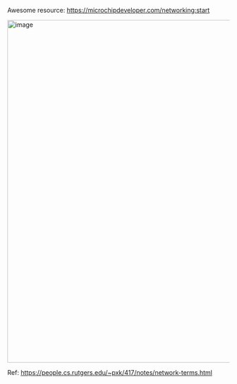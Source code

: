 Awesome resource: https://microchipdeveloper.com/networking:start

<img width="778" alt="image" src="https://github.com/user-attachments/assets/ec2a2ceb-0bfc-4ce8-a478-4dbd3e36808a">

Ref: https://people.cs.rutgers.edu/~pxk/417/notes/network-terms.html 
